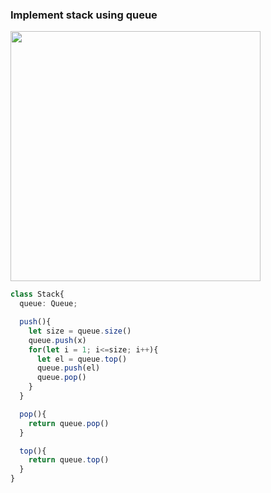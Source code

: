 ### Implement stack using queue

<img src="https://github.com/user-attachments/assets/5d3eb763-4e6f-4597-a2ed-a9abd99d3f51" width=400 />

```ts
class Stack{
  queue: Queue;

  push(){
    let size = queue.size()
    queue.push(x)
    for(let i = 1; i<=size; i++){
      let el = queue.top()
      queue.push(el)
      queue.pop()
    }
  }

  pop(){
    return queue.pop()
  }

  top(){
    return queue.top()
  }
}
```
